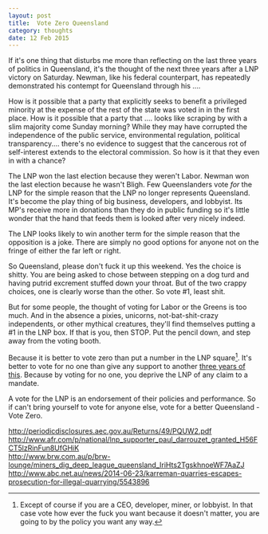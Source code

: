 ```yaml
---
layout: post
title:  Vote Zero Queensland
category: thoughts
date: 12 Feb 2015
---
```


If it's one thing that disturbs me more than reflecting on the last three years of politics in Queensland, it's the thought of the next three years after a LNP victory on Saturday.  Newman, like his federal counterpart, has repeatedly demonstrated his contempt for Queensland through his ....

How is it possible that a party that explicitly seeks to benefit a privileged minority at the expense of the rest of the state was voted in in the first place.  How is it possible that a party that .... looks like scraping by with a slim majority come Sunday morning?  While they may have corrupted the independence of the public service, environmental regulation, political transparency.... there's no evidence to suggest that the cancerous rot of self-interest extends to the electoral commission. So how is it that they even in with a chance?

The LNP won the last election because they weren't Labor. Newman won the last election because he wasn't Bligh.  Few Queenslanders vote _for_ the LNP for the simple reason that the LNP no longer represents Queensland. It's become the play thing of big business, developers, and lobbyist.  Its MP's receive more in donations than they do in public funding so it's little wonder that the hand that feeds them is looked after very nicely indeed.

The LNP looks likely to win another term for the simple reason that the opposition is a joke.  There are simply no good options for anyone not on the fringe of either the far left or right.

So Queensland, please don't fuck it up this weekend.  Yes the choice is shitty.  You are being asked to chose between stepping on a dog turd and having putrid excrement stuffed down your throat.  But of the two crappy choices, one is clearly worse than the other.  So vote #1, least shit.

But for some people, the thought of voting for Labor or the Greens is too much.  And in the absence a pixies, unicorns, not-bat-shit-crazy independents, or other mythical creatures, they'll find themselves putting a #1 in the LNP box.  If that is you, then STOP. Put the pencil down, and step away from the voting booth.

Because it is better to vote zero than put a number in the LNP square[^except]. It's better to vote for no one than give any support to another [three years of this](http://www.brisbanetimes.com.au/queensland/lnp-unanimously-endorses-99year-asset-lease-plan-20141007-10rjy1.html).  Because by voting for no one, you deprive the LNP of any claim to a mandate.

A vote for the LNP is an endorsement of their policies and performance. So if can't bring yourself to vote for anyone else, vote for a better Queensland - Vote Zero.


http://periodicdisclosures.aec.gov.au/Returns/49/PQUW2.pdf
http://www.afr.com/p/national/lnp_supporter_paul_darrouzet_granted_H56FCT5lzRinFun8UfGHiK  
http://www.brw.com.au/p/brw-lounge/miners_dig_deep_league_queensland_IriHts2TgskhnoeWF7AaZJ  
http://www.abc.net.au/news/2014-06-23/karreman-quarries-escapes-prosecution-for-illegal-quarrying/5543896  

[^except]: Except of course if you are a CEO, developer, miner, or lobbyist. In that case vote how ever the fuck you want because it doesn't matter, you are going to by the policy you want any way.